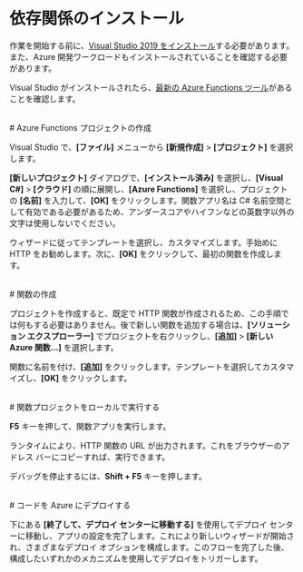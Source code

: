 # 依存関係のインストール

作業を開始する前に、[Visual Studio 2019 をインストール](https://go.microsoft.com/fwlink/?linkid=2016389)する必要があります。また、Azure 開発ワークロードもインストールされていることを確認する必要があります。

Visual Studio がインストールされたら、[最新の Azure Functions ツール](https://go.microsoft.com/fwlink/?linkid=2016394)があることを確認します。

<br/>
# Azure Functions プロジェクトの作成

Visual Studio で、**\[ファイル]** メニューから **\[新規作成]** > **\[プロジェクト]** を選択します。

**\[新しいプロジェクト]** ダイアログで、**\[インストール済み]** を選択し、**\[Visual C#]** > **\[クラウド]** の順に展開し、**\[Azure Functions]** を選択し、プロジェクトの **\[名前]** を入力して、**\[OK]** をクリックします。関数アプリ名は C# 名前空間として有効である必要があるため、アンダースコアやハイフンなどの英数字以外の文字は使用しないでください。

ウィザードに従ってテンプレートを選択し、カスタマイズします。手始めに HTTP をお勧めします。次に、**\[OK]** をクリックして、最初の関数を作成します。

<br/>
# 関数の作成

プロジェクトを作成すると、既定で HTTP 関数が作成されるため、この手順では何もする必要はありません。後で新しい関数を追加する場合は、**\[ソリューション エクスプローラー]** でプロジェクトを右クリックし、**\[追加]** > **\[新しい Azure 関数…]** を選択します。

関数に名前を付け、**\[追加]** をクリックします。テンプレートを選択してカスタマイズし、**\[OK]** をクリックします。

<br/>
# 関数プロジェクトをローカルで実行する

**F5** キーを押して、関数アプリを実行します。

ランタイムにより、HTTP 関数の URL が出力されます。これをブラウザーのアドレス バーにコピーすれば、実行できます。

デバッグを停止するには、**Shift + F5** キーを押します。

<br/>
# コードを Azure にデプロイする

下にある **\[終了して、デプロイ センターに移動する]** を使用してデプロイ センターに移動し、アプリの設定を完了します。これにより新しいウィザードが開始され、さまざまなデプロイ オプションを構成します。このフローを完了した後、構成したいずれかのメカニズムを使用してデプロイをトリガーします。
